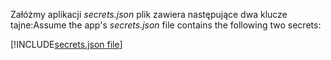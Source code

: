 <span data-ttu-id="001f9-101">Załóżmy aplikacji *secrets.json* plik zawiera następujące dwa klucze tajne:</span><span class="sxs-lookup"><span data-stu-id="001f9-101">Assume the app's *secrets.json* file contains the following two secrets:</span></span>

[!INCLUDE[secrets.json file](secrets-json-file.md)]